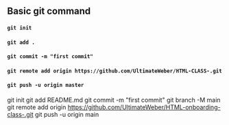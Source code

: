##  Basic git command
#### `git init`
#### `git add .`
#### `git commit -m "first commit"`
#### `git remote add origin https://github.com/UltimateWeber/HTML-CLASS-.git`
#### `git push -u origin master`

git init
git add README.md
git commit -m "first commit"
git branch -M main
git remote add origin https://github.com/UltimateWeber/HTML-onboarding-class-.git
git push -u origin main
